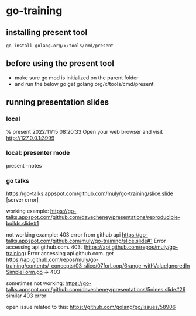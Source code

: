 # go-training


## installing present tool
    go install golang.org/x/tools/cmd/present

## before using the present tool
- make sure go mod is initialized on the parent folder
- and run the below
    go get golang.org/x/tools/cmd/present

## running presentation slides

### local
% present
2022/11/15 08:20:33 Open your web browser and visit http://127.0.0.1:3999

### local: presenter mode
present -notes

### go talks
https://go-talks.appspot.com/github.com/muly/go-training/slice.slide [server error]

working example: https://go-talks.appspot.com/github.com/davecheney/presentations/reproducible-builds.slide#1

not working example: 403 error from github api
https://go-talks.appspot.com/github.com/muly/go-training/slice.slide#1
    Error accessing api.github.com.
        403: (https://api.github.com/repos/muly/go-training)
    Error accessing api.github.com.
        get https://api.github.com/repos/muly/go-training/contents/_concepts/03_slice/07forLoop/6range_withValueIgnoredInSimpleForm.go -> 403


sometimes not working:
https://go-talks.appspot.com/github.com/davecheney/presentations/5nines.slide#26
    similar 403 error

open issue related to this:
    https://github.com/golang/go/issues/58906


